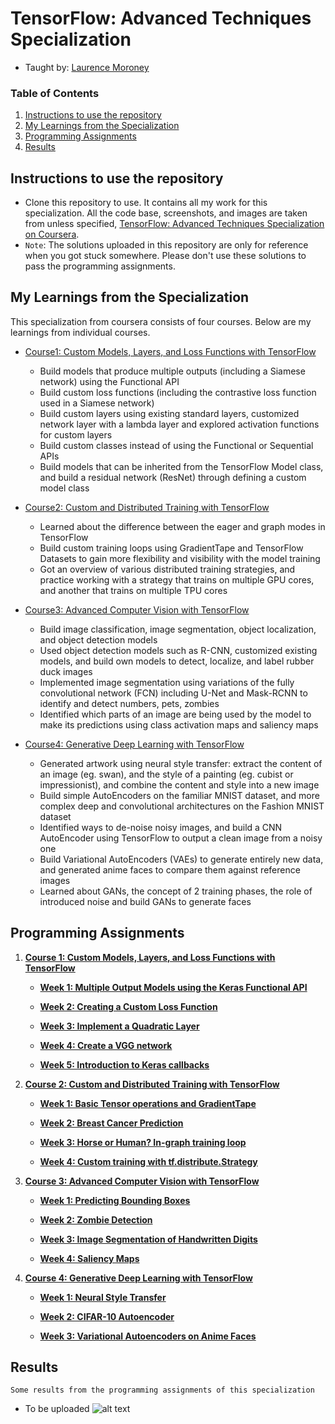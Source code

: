 # TensorFlow: Advanced Techniques Specialization
- Taught by: [Laurence Moroney](https://www.coursera.org/instructor/lmoroney)


### Table of Contents
1. [Instructions to use the repository](#Instruction)
2. [My Learnings from the Specialization](#Learning)
3. [Programming Assignments](#Programming)
4. [Results](#Res)


## Instructions to use the repository<a name="Instruction"></a>
- Clone this repository to use. It contains all my work for this specialization. All the code base, screenshots, and images are taken from unless specified, [TensorFlow: Advanced Techniques Specialization on Coursera](https://www.coursera.org/specializations/tensorflow-advanced-techniques). 
- `Note`: The solutions uploaded in this repository are only for reference when you got stuck somewhere. Please don't use these solutions to pass the programming assignments.


## My Learnings from the Specialization<a name="Learning"></a>
This specialization from coursera consists of four courses. Below are my learnings from individual courses.
- [Course1: Custom Models, Layers, and Loss Functions with TensorFlow](https://www.coursera.org/learn/custom-models-layers-loss-functions-with-tensorflow?specialization=tensorflow-advanced-techniques)
	- Build models that produce multiple outputs (including a Siamese network) using the Functional API
	- Build custom loss functions (including the contrastive loss function used in a Siamese network)
	- Build custom layers using existing standard layers, customized network layer with a lambda layer and explored activation functions for custom layers
	- Build custom classes instead of using the Functional or Sequential APIs
	- Build models that can be inherited from the TensorFlow Model class, and build a residual network (ResNet) through defining a custom model class

- [Course2: Custom and Distributed Training with TensorFlow](https://www.coursera.org/learn/custom-distributed-training-with-tensorflow?specialization=tensorflow-advanced-techniques)
	- Learned about the difference between the eager and graph modes in TensorFlow
	- Build custom training loops using GradientTape and TensorFlow Datasets to gain more flexibility and visibility with the model training
	- Got an overview of various distributed training strategies, and practice working with a strategy that trains on multiple GPU cores, and another that trains on multiple TPU cores

- [Course3: Advanced Computer Vision with TensorFlow](https://www.coursera.org/learn/advanced-computer-vision-with-tensorflow?specialization=tensorflow-advanced-techniques)
	- Build image classification, image segmentation, object localization, and object detection models
	- Used object detection models such as R-CNN, customized existing models, and build own models to detect, localize, and label rubber duck images
	- Implemented image segmentation using variations of the fully convolutional network (FCN) including U-Net and Mask-RCNN to identify and detect numbers, pets, zombies
	- Identified which parts of an image are being used by the model to make its predictions using class activation maps and saliency maps

- [Course4: Generative Deep Learning with TensorFlow](https://www.coursera.org/learn/generative-deep-learning-with-tensorflow?specialization=tensorflow-advanced-techniques)
	- Generated artwork using neural style transfer: extract the content of an image (eg. swan), and the style of a painting (eg. cubist or impressionist), and combine the content and style into a new image
	- Build simple AutoEncoders on the familiar MNIST dataset, and more complex deep and convolutional architectures on the Fashion MNIST dataset
	- Identified ways to de-noise noisy images, and build a CNN AutoEncoder using TensorFlow to output a clean image from a noisy one
	- Build Variational AutoEncoders (VAEs) to generate entirely new data, and generated anime faces to compare them against reference images
	- Learned about GANs, the concept of 2 training phases, the role of introduced noise and build GANs to generate faces


## Programming Assignments<a name="Programming"></a>
1. **[Course 1: Custom Models, Layers, and Loss Functions with TensorFlow](https://github.com/Ankit-Kumar-Saini/Coursera_TensorFlow_Advanced_Techniques_Specialization/tree/main/C1%20-%20Custom%20Models%2C%20Layers%2C%20and%20Loss%20Functions%20with%20TensorFlow)**

	- **[Week 1: Multiple Output Models using the Keras Functional API](https://github.com/Ankit-Kumar-Saini/Coursera_TensorFlow_Advanced_Techniques_Specialization/blob/main/C1%20-%20Custom%20Models%2C%20Layers%2C%20and%20Loss%20Functions%20with%20TensorFlow/Week1/C1W1_Assignment.ipynb)**

	- **[Week 2: Creating a Custom Loss Function](https://github.com/Ankit-Kumar-Saini/Coursera_TensorFlow_Advanced_Techniques_Specialization/blob/main/C1%20-%20Custom%20Models%2C%20Layers%2C%20and%20Loss%20Functions%20with%20TensorFlow/Week2/C1W2_Assignment.ipynb)**

	- **[Week 3: Implement a Quadratic Layer](https://github.com/Ankit-Kumar-Saini/Coursera_TensorFlow_Advanced_Techniques_Specialization/tree/main/C1%20-%20Custom%20Models%2C%20Layers%2C%20and%20Loss%20Functions%20with%20TensorFlow/Week3)**

	- **[Week 4: Create a VGG network](https://github.com/Ankit-Kumar-Saini/Coursera_TensorFlow_Advanced_Techniques_Specialization/blob/main/C1%20-%20Custom%20Models%2C%20Layers%2C%20and%20Loss%20Functions%20with%20TensorFlow/Week4/C1W4_Assignment.ipynb)**

	- **[Week 5: Introduction to Keras callbacks](https://github.com/Ankit-Kumar-Saini/Coursera_TensorFlow_Advanced_Techniques_Specialization/blob/main/C1%20-%20Custom%20Models%2C%20Layers%2C%20and%20Loss%20Functions%20with%20TensorFlow/Week5/C1_W5_Lab_1_exploring-callbacks.ipynb)**


2. **[Course 2: Custom and Distributed Training with TensorFlow](https://github.com/Ankit-Kumar-Saini/Coursera_TensorFlow_Advanced_Techniques_Specialization/tree/main/C2%20-%20Custom%20and%20Distributed%20Training%20with%20TensorFlow)**

	- **[Week 1: Basic Tensor operations and GradientTape](https://github.com/Ankit-Kumar-Saini/Coursera_TensorFlow_Advanced_Techniques_Specialization/blob/main/C2%20-%20Custom%20and%20Distributed%20Training%20with%20TensorFlow/Week1/C2W1_Assignment.ipynb)**

	- **[Week 2: Breast Cancer Prediction](https://github.com/Ankit-Kumar-Saini/Coursera_TensorFlow_Advanced_Techniques_Specialization/blob/main/C2%20-%20Custom%20and%20Distributed%20Training%20with%20TensorFlow/Week2/C2W2_Assignment.ipynb)**

	- **[Week 3: Horse or Human? In-graph training loop](https://github.com/Ankit-Kumar-Saini/Coursera_TensorFlow_Advanced_Techniques_Specialization/blob/main/C2%20-%20Custom%20and%20Distributed%20Training%20with%20TensorFlow/Week3/C2W3_Assignment.ipynb)**

	- **[Week 4: Custom training with tf.distribute.Strategy](https://github.com/Ankit-Kumar-Saini/Coursera_TensorFlow_Advanced_Techniques_Specialization/blob/main/C2%20-%20Custom%20and%20Distributed%20Training%20with%20TensorFlow/Week4/C2W4_Assignment.ipynb)**
  

3. **[Course 3: Advanced Computer Vision with TensorFlow](https://github.com/Ankit-Kumar-Saini/Coursera_TensorFlow_Advanced_Techniques_Specialization/tree/main/C3%20-%20Advanced%20Computer%20Vision%20with%20TensorFlow)**

	- **[Week 1: Predicting Bounding Boxes](https://github.com/Ankit-Kumar-Saini/Coursera_TensorFlow_Advanced_Techniques_Specialization/blob/main/C3%20-%20Advanced%20Computer%20Vision%20with%20TensorFlow/Week1/C3W1_Assignment.ipynb)**
    
	- **[Week 2: Zombie Detection](https://github.com/Ankit-Kumar-Saini/Coursera_TensorFlow_Advanced_Techniques_Specialization/blob/main/C3%20-%20Advanced%20Computer%20Vision%20with%20TensorFlow/Week2/C3W2_Assignment.ipynb)**

	- **[Week 3: Image Segmentation of Handwritten Digits](https://github.com/Ankit-Kumar-Saini/Coursera_TensorFlow_Advanced_Techniques_Specialization/blob/main/C3%20-%20Advanced%20Computer%20Vision%20with%20TensorFlow/Week3/C3W3_Assignment.ipynb)**

	- **[Week 4: Saliency Maps](https://github.com/Ankit-Kumar-Saini/Coursera_TensorFlow_Advanced_Techniques_Specialization/blob/main/C3%20-%20Advanced%20Computer%20Vision%20with%20TensorFlow/Week4/C3W4_Assignment.ipynb)**
   

4. **[Course 4: Generative Deep Learning with TensorFlow](https://github.com/Ankit-Kumar-Saini/Coursera_TensorFlow_Advanced_Techniques_Specialization/tree/main/C4%20-%20Generative%20Deep%20Learning%20with%20TensorFlow)**

	- **[Week 1: Neural Style Transfer](https://github.com/Ankit-Kumar-Saini/Coursera_TensorFlow_Advanced_Techniques_Specialization/blob/main/C4%20-%20Generative%20Deep%20Learning%20with%20TensorFlow/Week1/C4W1_Assignment.ipynb)**
    
	- **[Week 2: CIFAR-10 Autoencoder](https://github.com/Ankit-Kumar-Saini/Coursera_TensorFlow_Advanced_Techniques_Specialization/blob/main/C4%20-%20Generative%20Deep%20Learning%20with%20TensorFlow/Week2/C4W2_Assignment.ipynb)**

	- **[Week 3: Variational Autoencoders on Anime Faces](https://github.com/Ankit-Kumar-Saini/Coursera_TensorFlow_Advanced_Techniques_Specialization/blob/main/C4%20-%20Generative%20Deep%20Learning%20with%20TensorFlow/Week3/C4W3_Assignment.ipynb)**


## Results<a name="Res"></a>
`Some results from the programming assignments of this specialization`
- To be uploaded
![alt text](https://github.com/Ankit-Kumar)
